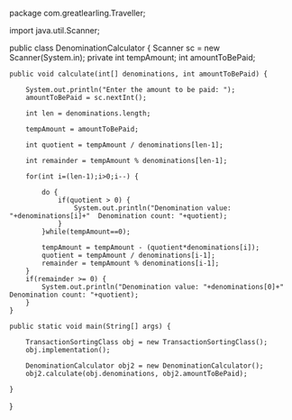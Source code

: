 package com.greatlearling.Traveller;

import java.util.Scanner;

public class DenominationCalculator {
	Scanner sc = new Scanner(System.in);
	private int tempAmount;
	int amountToBePaid;
	
	public void calculate(int[] denominations, int amountToBePaid) {
	
		System.out.println("Enter the amount to be paid: ");
		amountToBePaid = sc.nextInt();
		
		int len = denominations.length;
	
		tempAmount = amountToBePaid;
		
		int quotient = tempAmount / denominations[len-1];
		
		int remainder = tempAmount % denominations[len-1];
		
		for(int i=(len-1);i>0;i--) {
			
			do {
				if(quotient > 0) {
					System.out.println("Denomination value: "+denominations[i]+"  Denomination count: "+quotient);
				}
			}while(tempAmount==0);
			
			tempAmount = tempAmount - (quotient*denominations[i]);
			quotient = tempAmount / denominations[i-1];
			remainder = tempAmount % denominations[i-1];
		}
		if(remainder >= 0) {
			System.out.println("Denomination value: "+denominations[0]+"  Denomination count: "+quotient);	
		}
	}

	public static void main(String[] args) {
		
		TransactionSortingClass obj = new TransactionSortingClass();
		obj.implementation();
		
		DenominationCalculator obj2 = new DenominationCalculator();
		obj2.calculate(obj.denominations, obj2.amountToBePaid);
		
	}
}


